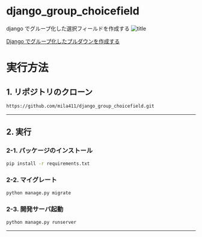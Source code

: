 # django_group_choicefield

django でグループ化した選択フィールドを作成する
![title](https://github.com/mila411/django_group_choicefield/blob/master/title.png)

[Django でグループ化したプルダウンを作成する](https://nmomos.com/tips/2019/08/31/django-group-choicefield/ "Djangoでグループ化したプルダウンを作成する")

# 実行方法

## 1. リポジトリのクローン

```bash
https://github.com/mila411/django_group_choicefield.git
```

---

## 2. 実行

### 2-1. パッケージのインストール

```bash
pip install -r requirements.txt
```

### 2-2. マイグレート

```bash
python manage.py migrate
```

### 2-3. 開発サーバ起動

```bash
python manage.py runserver
```

---
